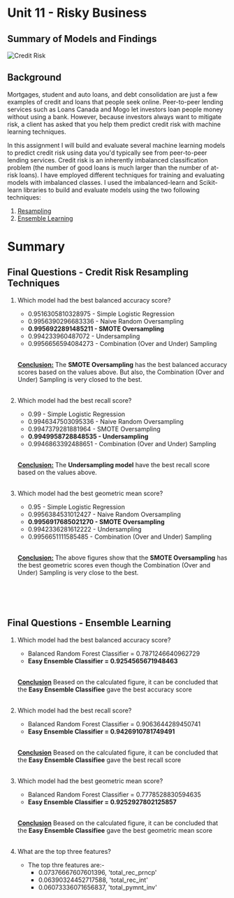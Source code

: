 # Unit 11 - Risky Business

## Summary of Models and Findings
 
![Credit Risk](Images/credit-risk.jpg)

## Background

Mortgages, student and auto loans, and debt consolidation are just a few examples of credit and loans that people seek online. Peer-to-peer lending services such as Loans Canada and Mogo let investors loan people money without using a bank. However, because investors always want to mitigate risk, a client has asked that you help them predict credit risk with machine learning techniques.

In this assignment I will build and evaluate several machine learning models to predict credit risk using data you'd typically see from peer-to-peer lending services. Credit risk is an inherently imbalanced classification problem (the number of good loans is much larger than the number of at-risk loans). I have employed different techniques for training and evaluating models with imbalanced classes. I used the imbalanced-learn and Scikit-learn libraries to build and evaluate models using the two following techniques:

1. [Resampling](#Final-Questions---Credit-Risk-Resampling-Techniques)
2. [Ensemble Learning](#Final-Questions---Ensemble-Learning)

# Summary 

## Final Questions - Credit Risk Resampling Techniques

1. Which model had the best balanced accuracy score?

    * 0.9516305810328975 - Simple Logistic Regression
    * 0.9956390296683336 - Naive Random Oversampling
    * **0.9956922891485211 - SMOTE Oversampling**
    * 0.994233960487072  - Undersampling
    * 0.9956656594084273 - Combination (Over and Under) Sampling<br><br>
    
    <u>**Conclusion:**</u>  The **SMOTE Oversampling** has the best balanced accuracy scores based on the values above. But also, the Combination (Over and Under) Sampling is very closed to the best.<br><br>


2. Which model had the best recall score?

    * 0.99			   - Simple Logistic Regression
    * 0.9946347503095336 - Naive Random Oversampling
    * 0.9947379281881964 - SMOTE Oversampling
    * **0.9949958728848535 - Undersampling**
    * 0.9946863392488651 - Combination (Over and Under) Sampling<br><br>
    
    <u>**Conclusion:**</u> The **Undersampling model** have the best recall score based on the values above.<br><br>

3. Which model had the best geometric mean score?

    
    * 0.95			     - Simple Logistic Regression
    * 0.9956384531012427 - Naive Random Oversampling
    * **0.9956917685021270 - SMOTE Oversampling**
    * 0.9942336281612222 - Undersampling
    * 0.9956651111585485 - Combination (Over and Under) Sampling<br><br>
    
    <u>**Conclusion:**</u>   The above figures show that the **SMOTE Oversampling** has the best geometric scores even though the Combination (Over and Under) Sampling is very close to the best.

<br><br><br>


## Final Questions - Ensemble Learning

1. Which model had the best balanced accuracy score?

    * Balanced Random Forest Classifier = 0.7871246640962729
    * **Easy Ensemble Classifier = 0.9254565671948463** <br><br>
    
    <u>**Conclusion**</u>  Beased on the calculated figure, it can be concluded that the **Easy Ensemble Classifiee** gave the best accuracy score<br><br>


2. Which model had the best recall score?

    * Balanced Random Forest Classifier = 0.9063644289450741
    * **Easy Ensemble Classifier = 0.9426910781749491** <br><br>
    
    <u>**Conclusion**</u>  Beased on the calculated figure, it can be concluded that the **Easy Ensemble Classifiee** gave the best recall score<br><br>

3. Which model had the best geometric mean score?

     * Balanced Random Forest Classifier = 0.7778528830594635
    * **Easy Ensemble Classifier = 0.9252927802125857** <br><br>
    
    <u>**Conclusion**</u>  Beased on the calculated figure, it can be concluded that the **Easy Ensemble Classifiee** gave the best geometric mean score<br><br>

4. What are the top three features?

      * The top thre features are:-
        - 0.07376667607601396, 'total_rec_prncp'
        - 0.06390324452717588, 'total_rec_int'
        - 0.06073336071656837, 'total_pymnt_inv'